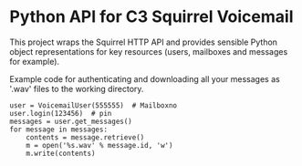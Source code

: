 # Python API for C3 Squirrel Voicemail

This project wraps the Squirrel HTTP API and provides sensible Python object representations for key resources (users, mailboxes and messages for example).

Example code for authenticating and downloading all your messages as '.wav' files to the working directory.


    user = VoicemailUser(555555)  # Mailboxno
    user.login(123456)  # pin
    messages = user.get_messages()
    for message in messages:
        contents = message.retrieve()
        m = open('%s.wav' % message.id, 'w')
        m.write(contents)
